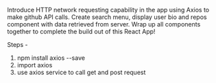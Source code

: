 Introduce HTTP network requesting capability in the app using Axios to make github API calls. Create search menu, display user bio and repos component with data retrieved from server. Wrap up all components together to complete the build out of this React App!

Steps -
1. npm install axios --save
2. import axios
3. use axios service to call get and post request
